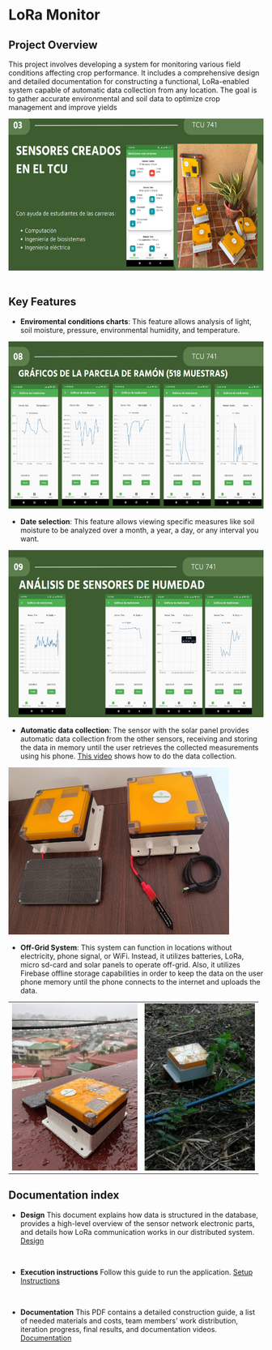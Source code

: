# LoRa Monitor

## Project Overview
This project involves developing a system for monitoring various field conditions affecting crop performance. It includes a comprehensive design and detailed documentation for constructing a functional, LoRa-enabled system capable of automatic data collection from any location. The goal is to gather accurate environmental and soil data to optimize crop management and improve yields

<img src="images/cover.png" alt="depImg" height="300">
</br>
</br>

## Key Features
- **Enviromental conditions charts**: This feature allows analysis of light, soil moisture, pressure, environmental humidity, and temperature.
<img src="images/charts.png" alt="depImg" height="330">

- **Date selection**: This feature allows viewing specific measures like soil moisture to be analyzed over a month, a year, a day, or any interval you want.
<img src="images/soilMoisture.png" alt="depImg" height="330">

- **Automatic data collection**: The sensor with the solar panel provides automatic data collection from the other sensors, receiving and storing the data in memory until the user retrieves the collected measurements using his phone.
[This video](https://www.youtube.com/watch?v=m7cy36ZBEvo) shows how to do the data collection.
<img src="images/automaticCollection.png" alt="depImg" height="330">

- **Off-Grid System**: This system can function in locations without electricity, phone signal, or WiFi. Instead, it utilizes batteries, LoRa, micro sd-card and solar panels to operate off-grid.
Also, it utilizes Firebase offline storage capabilities in order to keep the data on the user phone memory until the phone connects to the internet and uploads the data.
<table>
  <tr>
    <td><img src="images/offGrid.jpg" alt="depImg" height="330"></td>
    <td><img src="images/fieldTest.jpg" alt="depImg" height="330"></td>
  </tr>
</table>


## Documentation index
- **Design**
This document explains how data is structured in the database, provides a high-level overview of the sensor network electronic parts, and details how LoRa communication works in our distributed system.
<a href="/design/DESIGN.MD">Design</a>
<br>

- **Execution instructions**
Follow this guide to run the application.
<a href="/SETUP.md">Setup Instructions</a>
<br>

- **Documentation**
This PDF contains a detailed construction guide, a list of needed materials and costs, team members' work distribution, iteration progress, final results, and documentation videos.
<a href="/documentation/loraMonitorDoc.pdf">Documentation </a>
<br>
